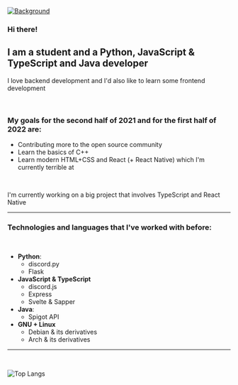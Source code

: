 [![Background](https://pbs.twimg.com/profile_banners/1347698201562914817/1631447380/1500x500)](https://marzeq.me)

### Hi there!

## I am a student and a Python, JavaScript & TypeScript and Java developer
I love backend development and I'd also like to learn some frontend development

<br>

### My goals for the second half of 2021 and for the first half of 2022 are:
- Contributing more to the open source community
- Learn the basics of C++
- Learn modern HTML+CSS and React (+ React Native) which I'm currently terrible at

<br>

I'm currently working on a big project that involves TypeScript and React Native

---

### Technologies and languages that I've worked with before:

<br>

- **Python**:
    * discord.py
    * Flask
- **JavaScript & TypeScript**
    * discord.js
    * Express
    * Svelte & Sapper
- **Java**:
    * Spigot API
- **GNU + Linux**
    * Debian & its derivatives
    * Arch & its derivatives

---

<br>

![Top Langs](https://github-readme-stats.vercel.app/api/top-langs/?username=marzeq&theme=dark&show_icons=true)
